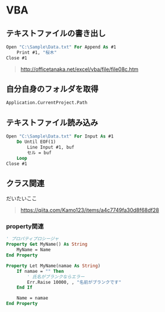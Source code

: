 # VBA #

## テキストファイルの書き出し ##

```vb
Open "C:\Sample\Data.txt" For Append As #1
    Print #1, "桜木"
Close #1
```

> http://officetanaka.net/excel/vba/file/file08c.htm

## 自分自身のフォルダを取得 ##

```vb
Application.CurrentProject.Path
```

## テキストファイル読み込み ##

```vb
Open "C:\Sample\Data.txt" For Input As #1
    Do Until EOF(1)
        Line Input #1, buf
        セル = buf
    Loop
Close #1
```

## クラス関連 ##

だいたいここ
> https://qiita.com/Kamo123/items/a4c7749fa30d8f68df28


### property関連 ###

```vb
' プロパティプロシージャ
Property Get MyName() As String
    MyName = Name
End Property

Property Let MyName(namae As String)
    If namae = "" Then
        ' 氏名がブランクならエラー
        Err.Raise 10000, , "名前がブランクです"
    End If

    Name = namae
End Property
```